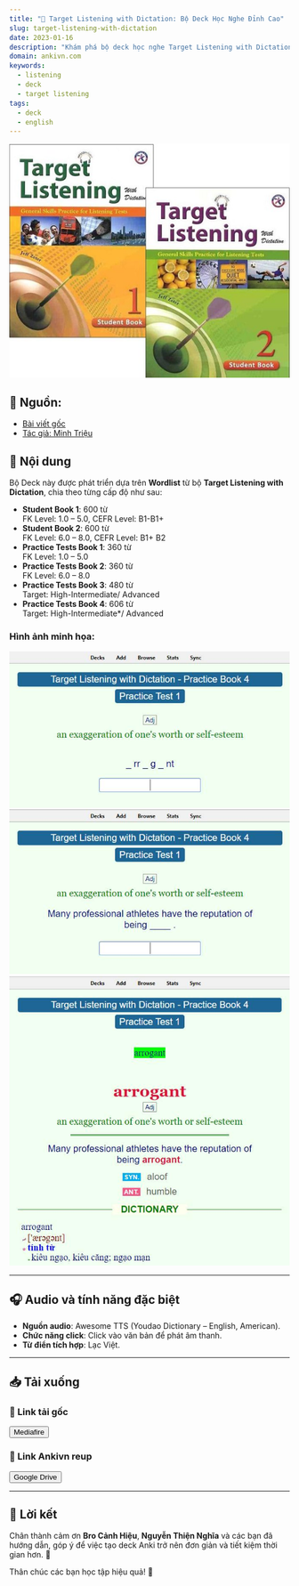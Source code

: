 ```yaml
---
title: "🎯 Target Listening with Dictation: Bộ Deck Học Nghe Đỉnh Cao"
slug: target-listening-with-dictation
date: 2023-01-16
description: "Khám phá bộ deck học nghe Target Listening with Dictation với Wordlist chi tiết và hiệu quả, hỗ trợ luyện nghe từ trình độ B1 đến Advanced."
domain: ankivn.com
keywords:
  - listening
  - deck
  - target listening
tags:
  - deck
  - english
---
```


![](../../static/images/Pasted%20image%2020250122003622.png)

<!--truncate-->

## 📌 Nguồn:
- [Bài viết gốc](https://www.facebook.com/groups/ankivocabulary/posts/1336733630419624/)
- [Tác giả: Minh Triệu](https://www.facebook.com/minh.trieu.77964201/)

## 🧾 Nội dung

Bộ Deck này được phát triển dựa trên **Wordlist** từ bộ **Target Listening with Dictation**, chia theo từng cấp độ như sau:

- **Student Book 1**: 600 từ  
  FK Level: 1.0 – 5.0, CEFR Level: B1-B1+
- **Student Book 2**: 600 từ  
  FK Level: 6.0 – 8.0, CEFR Level: B1+ B2
- **Practice Tests Book 1**: 360 từ  
  FK Level: 1.0 – 5.0
- **Practice Tests Book 2**: 360 từ  
  FK Level: 6.0 – 8.0
- **Practice Tests Book 3**: 480 từ  
  Target: High-Intermediate/ Advanced
- **Practice Tests Book 4**: 606 từ  
  Target: High-Intermediate*/ Advanced

### Hình ảnh minh họa:

![](../../static/images/Pasted%20image%2020250122003630.png)
![](../../static/images/Pasted%20image%2020250122003636.png)
![](../../static/images/Pasted%20image%2020250122003641.png)

---

## 🎧 Audio và tính năng đặc biệt

- **Nguồn audio**: Awesome TTS (Youdao Dictionary – English, American).  
- **Chức năng click**: Click vào văn bản để phát âm thanh.  
- **Từ điển tích hợp**: Lạc Việt.

---

## 📥 Tải xuống

### 🔗 Link tải gốc
<div style={{display: 'flex', justifyContent: 'left', gap: '20px'}}> 
  <a href="https://www.mediafire.com/folder/ohnv63kto83wj/Target_Listening_with_Dictation?fbclid=IwAR0seEpv4uvv5woje17igkl2ugBHNCTpWTgPRFMg86rN8ZGt-hicAlN_Nr0" target="_blank">
    <button class="buttonPrimary" type="button">Mediafire</button>
  </a>
</div>

### 🔗 Link Ankivn reup

<div style={{display: 'flex', justifyContent: 'left', gap: '20px'}}> <a href="https://drive.google.com/drive/folders/11tnv55W9cjCZLGAkL7Z69GmE5d1tnntA?usp=drive_link"> <button class="buttonPrimary" type="button">Google Drive</button> </a> </div>

---

## 💬 Lời kết

Chân thành cảm ơn **Bro Cảnh Hiệu**, **Nguyễn Thiện Nghĩa** và các bạn đã hướng dẫn, góp ý để việc tạo deck Anki trở nên đơn giản và tiết kiệm thời gian hơn. 🌟

Thân chúc các bạn học tập hiệu quả! 🥳
